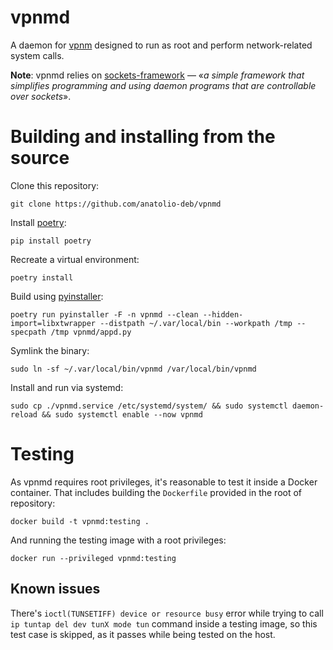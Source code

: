 # vpnmd

A daemon for [vpnm](https://github.com/anatolio-deb/vpnm) designed to run as root and perform network-related system calls.

**Note**: vpnmd relies on [sockets-framework](https://github.com/anatolio-deb/sockets-framework) — «*a simple framework that simplifies programming and using daemon programs that are controllable over sockets*».

# Building and installing from the source

Clone this repository:

```
git clone https://github.com/anatolio-deb/vpnmd
```

Install [poetry](https://python-poetry.org/):

```
pip install poetry
```

Recreate a virtual environment:

```
poetry install
```

Build using [pyinstaller](https://www.pyinstaller.org/):

```
poetry run pyinstaller -F -n vpnmd --clean --hidden-import=libxtwrapper --distpath ~/.var/local/bin --workpath /tmp --specpath /tmp vpnmd/appd.py
```

Symlink the binary:

```
sudo ln -sf ~/.var/local/bin/vpnmd /var/local/bin/vpnmd
```

 Install and run via systemd:

```
sudo cp ./vpnmd.service /etc/systemd/system/ && sudo systemctl daemon-reload && sudo systemctl enable --now vpnmd
```

# Testing

As vpnmd requires root privileges, it's reasonable to test it inside a Docker container. That includes building the `Dockerfile` provided in the root of repository:

```
docker build -t vpnmd:testing .
```

And running the testing image with a root privileges:

```
docker run --privileged vpnmd:testing
```

## Known issues

There's `ioctl(TUNSETIFF) device or resource busy` error while trying to call `ip tuntap del dev tunX mode tun` command inside a testing image, so this test case is skipped, as it passes while being tested on the host.
